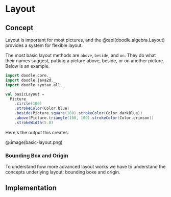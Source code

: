 # Layout

## Concept

Layout is important for most pictures, and the @:api(doodle.algebra.Layout) provides a system for flexible layout.

The most basic layout methods are `above`, `beside`, and `on`. They do what their names suggest, putting a picture above, beside, or on another picture. Below is an example.

```scala mdoc:silent
import doodle.core._
import doodle.java2d._
import doodle.syntax.all._

val basicLayout =
  Picture
    .circle(100)
    .strokeColor(Color.blue)
    .beside(Picture.square(100).strokeColor(Color.darkBlue))
    .above(Picture.triangle(100, 100).strokeColor(Color.crimson))
    .strokeWidth(5.0)
```

Here's the output this creates.

@:image(basic-layout.png)

### Bounding Box and Origin

To understand how more advanced layout works we have to understand the concepts underlying layout: bounding boxe and origin.

## Implementation
